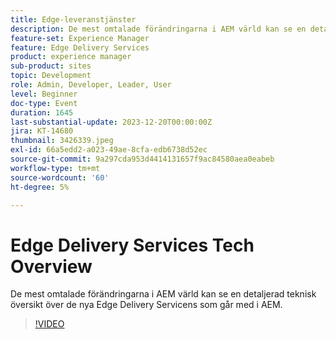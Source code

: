```yaml
---
title: Edge-leveranstjänster
description: De mest omtalade förändringarna i AEM värld kan se en detaljerad teknisk översikt över de nya Edge Delivery Servicens som går med i AEM.
feature-set: Experience Manager
feature: Edge Delivery Services
product: experience manager
sub-product: sites
topic: Development
role: Admin, Developer, Leader, User
level: Beginner
doc-type: Event
duration: 1645
last-substantial-update: 2023-12-20T00:00:00Z
jira: KT-14680
thumbnail: 3426339.jpeg
exl-id: 66a5edd2-a023-49ae-8cfa-edb6738d52ec
source-git-commit: 9a297cda953d4414131657f9ac84580aea0eabeb
workflow-type: tm+mt
source-wordcount: '60'
ht-degree: 5%

---
```


# Edge Delivery Services Tech Overview

De mest omtalade förändringarna i AEM värld kan se en detaljerad teknisk översikt över de nya Edge Delivery Servicens som går med i AEM.

>[!VIDEO](https://video.tv.adobe.com/v/3455926/?learn=on&captions=swe)
